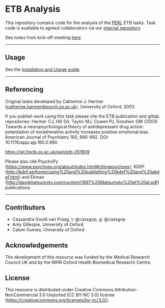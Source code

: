 # ETB Analysis

This repository contains code for the analysis of the [PERL](https://www.psych.ox.ac.uk/research/psychopharmacology-and-emotion-research-laboratory) ETB tasks. Task code is available to agreed collaborators via our [internal repository](https://git.fmrib.ox.ac.uk/perl/etb-201909)

See notes from kick-off meeting [here](https://docs.google.com/document/d/1IYzhKy3O6NrcAyTbXRejmxw0MeSUzK2_KSG8FL1oQ0M/edit?usp=sharing)

--------

## Usage

See the [Installation and Usage guide](/docs/installation-and-usage.md).

--------

## Referencing

Original tasks developed by Catherine J. Harmer (catherine.harmer@psych.ox.ac.uk), University of Oxford, 2003.

<!-- Task code created by Cassandra Gould van Praag (cassandra.gouldvanpraag@psych.ox.ac.uk) and Ingrid Martin (ingrid.martin@psych.ox.ac.uk), 2018.

Documentation created by Cassandra Gould van Praag (cassandra.gouldvanpraag@psych.ox.ac.uk), Ingrid Martin (ingrid.martin@psych.ox.ac.uk) and Evelyn Watson (evelyn.watson@psych.ox.ac.uk).

With thanks to Nicola Rizzo Pesci (nicola.rizzopesci@psych.ox.ac.uk) for the keyboard sticker template. -->

If you publish work using this task please cite the ETB publication and gitlab repositories:
Harmer CJ, Hill SA, Taylor MJ, Cowen PJ, Goodwin GM (2003) Towards a neuropsychological theory of antidepressant drug action: potentiation of noradrenaline activity increases positive emotional bias. American Journal of Psychiatry 160, 990-992. DOI: 10.1176/appi.ajp.160.5.990.

https://git.fmrib.ox.ac.uk/perl/etb-201909

Please also cite PsychoPy (https://www.psychopy.org/about/index.html#citingpsychopy), KDEF (http://kdef.se/home/using%20and%20publishing%20kdef%20and%20akdef.html) and Ekman (http://davidmatsumoto.com/content/1997%20Matsumoto%20et%20al.pdf) publications.

--------

## Contributors

- Cassandra Gould van Praag, t: @cassgvp, g: @cassgvp
- Amy Gillespie, University of Oxford
- Calum Guinea, University of Oxford


## Acknowledgements

The development of this resource was funded by the Medical Research Council UK and by the NIHR Oxford Health Biomedical Research Centre.

## License

This resource is distributed under Creative Commons Attribution-NonCommercial 3.0 Unported (CC BY-NC 3.0) license (https://creativecommons.org/licenses/by-nc/3.0/).
